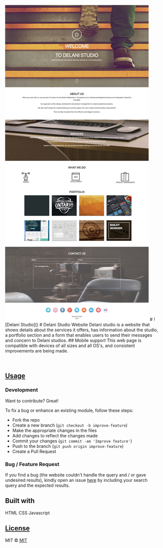 <img src="images/_Delani Studio.jpg" >
# ![Delani Studio]()
# Delani Studio Website
Delani studio is a website that shows details about the services it offers, has information about the studio, a portfolio section and a form that enables users to send their messages and concern to Delani studios.
## Mobile support
This web page is compatible with devices of all sizes and all OS's, and consistent improvements are being made.

![]()
## [Usage]() 

### Development
Want to contribute? Great!

To fix a bug or enhance an existing module, follow these steps:

- Fork the repo
- Create a new branch (`git checkout -b improve-feature`)
- Make the appropriate changes in the files
- Add changes to reflect the changes made
- Commit your changes (`git commit -am 'Improve feature'`)
- Push to the branch (`git push origin improve-feature`)
- Create a Pull Request 

### Bug / Feature Request

If you find a bug (the website couldn't handle the query and / or gave undesired results), kindly open an issue [here]() by including your search query and the expected results.


## Built with 

HTML
CSS
Javascript

## [License](/Delani-studio/LICENSE.md)

MIT © [MIT]( https://kiptoo-097.github.io)
